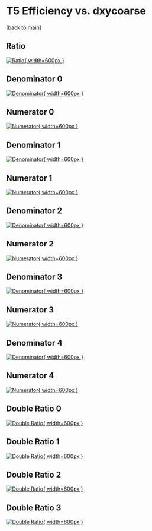 # T5 Efficiency vs. dxycoarse

[[back to main](./)]



## Ratio

[![Ratio](../mtv/var/T5_xtr_13_-1_eff_dxycoarse.png){ width=600px }](../mtv/var/T5_xtr_13_-1_eff_dxycoarse.pdf)

## Denominator 0

[![Denominator](../mtv/den/T5_xtr_13_-1_eff_dxycoarse_den0.png){ width=600px }](../mtv/den/T5_xtr_13_-1_eff_dxycoarse_den0.pdf)

## Numerator 0

[![Numerator](../mtv/num/T5_xtr_13_-1_eff_dxycoarse_num0.png){ width=600px }](../mtv/num/T5_xtr_13_-1_eff_dxycoarse_num0.pdf)

## Denominator 1

[![Denominator](../mtv/den/T5_xtr_13_-1_eff_dxycoarse_den1.png){ width=600px }](../mtv/den/T5_xtr_13_-1_eff_dxycoarse_den1.pdf)

## Numerator 1

[![Numerator](../mtv/num/T5_xtr_13_-1_eff_dxycoarse_num1.png){ width=600px }](../mtv/num/T5_xtr_13_-1_eff_dxycoarse_num1.pdf)

## Denominator 2

[![Denominator](../mtv/den/T5_xtr_13_-1_eff_dxycoarse_den2.png){ width=600px }](../mtv/den/T5_xtr_13_-1_eff_dxycoarse_den2.pdf)

## Numerator 2

[![Numerator](../mtv/num/T5_xtr_13_-1_eff_dxycoarse_num2.png){ width=600px }](../mtv/num/T5_xtr_13_-1_eff_dxycoarse_num2.pdf)

## Denominator 3

[![Denominator](../mtv/den/T5_xtr_13_-1_eff_dxycoarse_den3.png){ width=600px }](../mtv/den/T5_xtr_13_-1_eff_dxycoarse_den3.pdf)

## Numerator 3

[![Numerator](../mtv/num/T5_xtr_13_-1_eff_dxycoarse_num3.png){ width=600px }](../mtv/num/T5_xtr_13_-1_eff_dxycoarse_num3.pdf)

## Denominator 4

[![Denominator](../mtv/den/T5_xtr_13_-1_eff_dxycoarse_den4.png){ width=600px }](../mtv/den/T5_xtr_13_-1_eff_dxycoarse_den4.pdf)

## Numerator 4

[![Numerator](../mtv/num/T5_xtr_13_-1_eff_dxycoarse_num4.png){ width=600px }](../mtv/num/T5_xtr_13_-1_eff_dxycoarse_num4.pdf)

## Double Ratio 0

[![Double Ratio](../mtv/ratio/T5_xtr_13_-1_eff_dxycoarse_ratio0.png){ width=600px }](../mtv/ratio/T5_xtr_13_-1_eff_dxycoarse_ratio0.pdf)

## Double Ratio 1

[![Double Ratio](../mtv/ratio/T5_xtr_13_-1_eff_dxycoarse_ratio1.png){ width=600px }](../mtv/ratio/T5_xtr_13_-1_eff_dxycoarse_ratio1.pdf)

## Double Ratio 2

[![Double Ratio](../mtv/ratio/T5_xtr_13_-1_eff_dxycoarse_ratio2.png){ width=600px }](../mtv/ratio/T5_xtr_13_-1_eff_dxycoarse_ratio2.pdf)

## Double Ratio 3

[![Double Ratio](../mtv/ratio/T5_xtr_13_-1_eff_dxycoarse_ratio3.png){ width=600px }](../mtv/ratio/T5_xtr_13_-1_eff_dxycoarse_ratio3.pdf)

